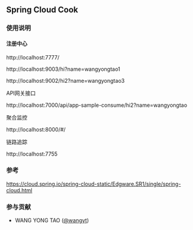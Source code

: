 ## Spring Cloud Cook

### 使用说明


#### 注册中心

http://localhost:7777/

http://localhost:9003/hi?name=wangyongtao1

http://localhost:9002/hi2?name=wangyongtao3

API网关接口

http://localhost:7000/api/app-sample-consume/hi2?name=wangyongtao

聚合监控

http://localhost:8000/#/

链路追踪

http://localhost:7755

### 参考

https://cloud.spring.io/spring-cloud-static/Edgware.SR1/single/spring-cloud.html


### 参与贡献
    
* WANG YONG TAO ([@wangyt](https://yongtao.wang))